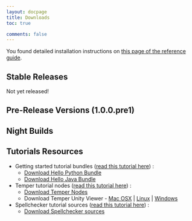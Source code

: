 ```yaml
---
layout: docpage
title: Downloads
toc: true

comments: false
---
```




You found detailed installation instructions on [this page of the reference guide](../docs/1.x/setup).

## Stable Releases

Not yet released!

<div id="download_releases">
</div>

## Pre-Release Versions (1.0.0.pre1)

<!--

* Mac OS X : [cohorte-1.0.0.pre1-macosx-distribution.tar.gz](http://repo.isandlatech.com/downloads/cohorte/1.x/cohorte-1.0.0.pre1-macosx-distribution.tar.gz) ( [mirror1](http://dachra.com/mirrors/cohorte/1.x/cohorte-1.0.0.pre1-macosx-distribution.tar.gz) )
* Linux (x86_64) : [cohorte-1.0.0.pre1-linux-distribution.tar.gz](http://repo.isandlatech.com/downloads/cohorte/1.x/cohorte-1.0.0.pre1-linux-distribution.tar.gz) ( [mirror1](http://dachra.com/mirrors/cohorte/1.x/cohorte-1.0.0.pre1-linux-distribution.tar.gz) )
* Full Python : [cohorte-1.0.0.pre1-python-distribution.tar.gz](http://repo.isandlatech.com/downloads/cohorte/1.x/cohorte-1.0.0.pre1-python-distribution.tar.gz) ( [mirror1](http://dachra.com/mirrors/cohorte/1.x/cohorte-1.0.0.pre1-python-distribution.tar.gz) )

-->

## Night Builds

<div id="download_night_builds">
</div>


## Tutorials Resources

<ul>
  <li>Getting started tutorial bundles (<a href="{{site.baseurl}}/docs/1.x/tutorials/getting-started">read this tutorial here</a>) : <br/>
      <ul><li><a id="download_hello_demo_python_snapshot" href="#">Download Hello Python Bundle</a></li>
          <li><a id="download_hello_demo_java_snapshot" href="#">Download Hello Java Bundle</a></li></ul>
  </li>
  <li>Temper tutorial nodes (<a href="{{site.baseurl}}/docs/1.x/tutorials/temper">read this tutorial here</a>) : <br/>
      <ul><li><a id="download_temper_snapshot" href="#">Download Temper Nodes</a></li>
          <li>Download Temper Unity Viewer - <a href="#">Mac OSX</a> | <a href="#">Linux</a> | <a href="#">Windows</a></li></ul>
  </li>
  <li>Spellchecker tutorial sources (<a href="{{site.baseurl}}/docs/1.x/tutorials/spellchecker">read this tutorial here</a>) : <br/>
      <ul><li><a id="download_spellchecker_snapshot" href="#">Download Spellchecker sources</a></li>
      </ul>
  </li>
</ul>

<script>
    function loadLatestSnapshots() {
        $.getJSON( "http://cohorte.github.io/latest_platforms.json", function( data ) {
            console.log("refresh snapshots...");
            frame = "<ul>";
            frame += "<li><a href='" + data["snapshots"]["cohorte-linux-distribution"]["files"]["tar.gz"] + "'>cohorte-linux-distribution (" + data["snapshots"]["cohorte-linux-distribution"]["version"] + ")</a></li>"
            frame += "<li><a href='" + data["snapshots"]["cohorte-macosx-distribution"]["files"]["tar.gz"] + "'>cohorte-macosx-distribution (" + data["snapshots"]["cohorte-macosx-distribution"]["version"] + ")</a></li>"
            frame += "<li><a href='" + data["snapshots"]["cohorte-python-distribution"]["files"]["tar.gz"] + "'>cohorte-python-distribution (" + data["snapshots"]["cohorte-python-distribution"]["version"] + ")</a></li>"
            	
	    frame += "</ul>";
            $('#download_night_builds').html(frame);
        });
        
        $.getJSON( "http://cohorte.github.io/latest_demos_hello.json", function( data ) {                                 
            $("#download_hello_demo_python_snapshot").attr("href", data["snapshots"]["hello-python-distribution"]["files"]["zip"]);
            $("#download_hello_demo_java_snapshot").attr("href", data["snapshots"]["hello"]["files"]["jar"]);
        });
        $.getJSON( "http://cohorte.github.io/latest_demos_spellchecker.json", function( data ) {                                 
            $("#download_spellchecker_snapshot").attr("href", data["snapshots"]["spellchecker-distribution"]["files"]["zip"]);            
        });
        /*
        $.getJSON( "http://cohorte.github.io/latest_demos_temper.json", function( data )
            $("#download_temper_snapshot").attr("href", data["snapshots"]["temper-distribution"]["files"]["zip"]) ;        
        });
        */
        
    }

    $(document).ready(function() {        
        loadLatestSnapshots();
    });
</script>
